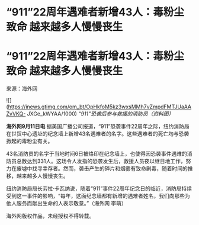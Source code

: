 # “911”22周年遇难者新增43人：毒粉尘致命 越来越多人慢慢丧生

# “911”22周年遇难者新增43人：毒粉尘致命 越来越多人慢慢丧生

来源：海外网

![](https://inews.gtimg.com/om_bt/OpHkfoM5kz3wxsMMh7vZmpdFMTJUaAAZvVKQ-
JXGe_kWYAA/1000) _“911”恐袭后参与救援的消防员（资料图）_

**海外网9月11日电**
据美国广播公司报道，“911”恐袭事件22周年之际，纽约消防局在世贸中心遗址的纪念墙上新增43名遇难者的名字。这些遇难者的死亡均与恐袭掀起的毒粉尘有关。

43名消防员的名字于当地时间6日被烙印在纪念墙上，也使得因恐袭事件遇难的消防员总数达到331人。这场令人发指的恐袭发生后，救援人员夜以继日地工作，努力在废墟中找寻幸存者。然而，袭击产生的碎片和烟雾有致命剧毒，随着时间的推移，越来越多人慢慢丧生。

纽约消防局局长劳拉·卡瓦纳说，随着“911”事件22周年纪念日的临近，消防局持续受到这一事件的影响，“每年，这面纪念墙都有新增的遇难者姓名，我们向那些为他人服务而献出生命的人表示敬意。”（海外网
李萌）

海外网版权作品，未经授权不得转载。

